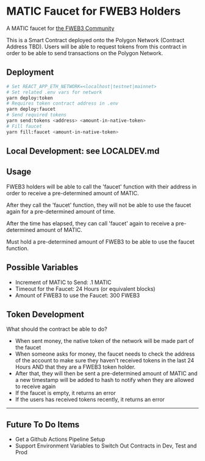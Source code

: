 # MATIC Faucet for FWEB3 Holders
A MATIC faucet for [the FWEB3 Community](https://fweb3.xyz/)

This is a Smart Contract deployed onto the Polygon Network (Contract Address TBD).
Users will be able to request tokens from this contract in order to be able to send transactions on the Polygon Network.

## Deployment

```bash
# Set REACT_APP_ETH_NETWORK=<localhost|testnet|mainnet>
# Set related .env vars for network
yarn deploy:token
# Requires token contract address in .env
yarn deploy:faucet
# Send required tokens
yarn send:tokens <address> <amount-in-native-token>
# Fill faucet
yarn fill:faucet <amount-in-native-token>
```

## Local Development: see LOCALDEV.md
## Usage

FWEB3 holders will be able to call the 'faucet' function with their address in order to receive a pre-determined amount of MATIC.

After they call the 'faucet' function, they will not be able to use the faucet again for a pre-determined amount of time.

After the time has elapsed, they can call 'faucet' again to receive a pre-determined amount of MATIC.

Must hold a pre-determined amount of FWEB3 to be able to use the faucet function.
## Possible Variables

- Increment of MATIC to Send: .1 MATIC
- Timeout for the Faucet: 24 Hours (or equivalent blocks)
- Amount of FWEB3 to use the Faucet: 300 FWEB3
## Token Development

What should the contract be able to do?

- When sent money, the native token of the network will be made part of the faucet
- When someone asks for money, the faucet needs to check the address of the account to make sure they haven't received tokens in the last 24 Hours AND that they are a FWEB3 token holder. 
- After that, they will then be sent a pre-determined amount of MATIC and a new timestamp will be added to hash to notify when they are allowed to receive again
- If the faucet is empty, it returns an error
- If the users has received tokens recently, it returns an error

---
## Future To Do Items
- Get a Github Actions Pipeline Setup
- Support Environment Variables to Switch Out Contracts in Dev, Test and Prod
